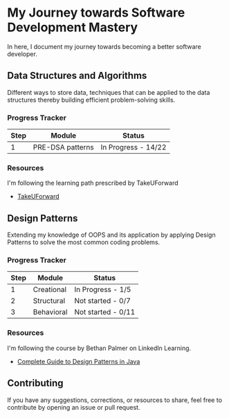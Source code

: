 # My Journey towards Software Development Mastery
In here, I document my journey towards becoming a better software developer.

## Data Structures and Algorithms
Different ways to store data, techniques that can be applied to the data structures thereby building efficient problem-solving skills.

### Progress Tracker

| Step | Module | Status |
|------|-------------|--------|
| 1    | PRE-DSA patterns | In Progress - 14/22 |

### Resources

I'm following the learning path prescribed by TakeUForward

- [TakeUForward](https://takeuforward.org/strivers-a2z-dsa-course/strivers-a2z-dsa-course-sheet-2)

## Design Patterns
Extending my knowledge of OOPS and its application by applying Design Patterns to solve the most common coding problems.

### Progress Tracker

| Step | Module | Status |
|------|-------------|--------|
| 1    | Creational | In Progress - 1/5 |
| 2    | Structural | Not started - 0/7 |
| 3    | Behavioral | Not started - 0/11 |

### Resources

I'm following the course by Bethan Palmer on LinkedIn Learning.

- [Complete Guide to Design Patterns in Java](https://www.linkedin.com/learning/complete-guide-to-java-design-patterns-creational-behavioral-and-structural)


## Contributing

If you have any suggestions, corrections, or resources to share, feel free to contribute by opening an issue or pull request.
